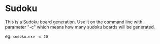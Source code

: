 # Sudoku

This is a Sudoku board generation. Use it on the command line with parameter "-c" which means how many sudoku boards will be generated.

eg. `sudoku.exe -c 20`
